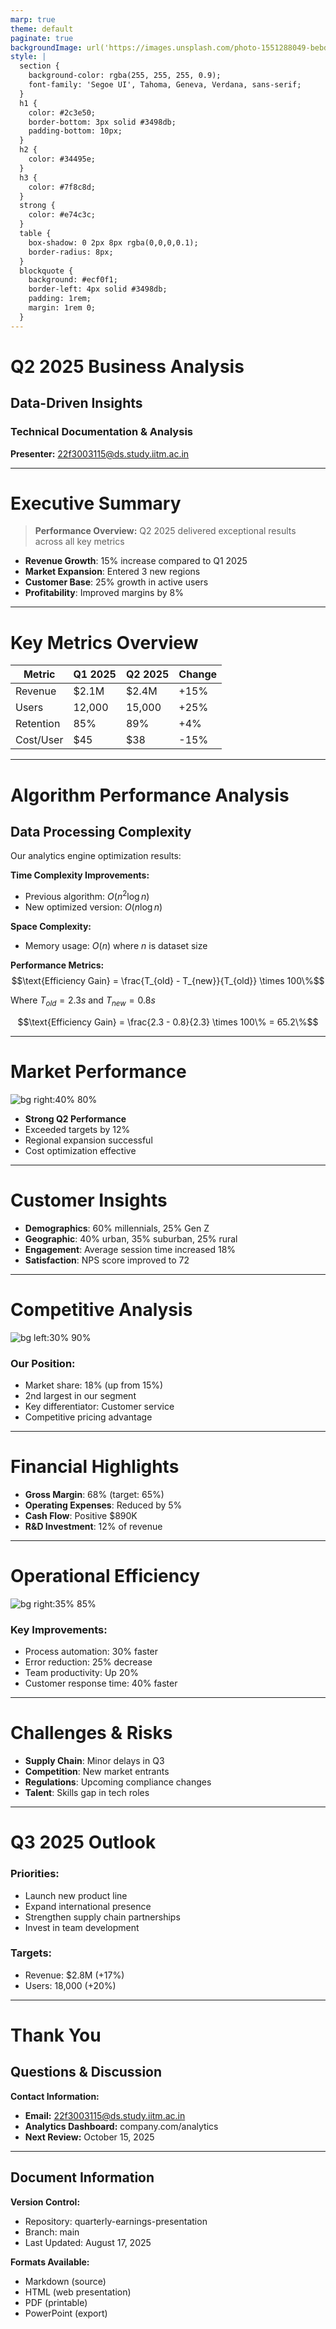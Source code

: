 ```yaml
---
marp: true
theme: default
paginate: true
backgroundImage: url('https://images.unsplash.com/photo-1551288049-bebda4e38f71?ixlib=rb-4.0.3&auto=format&fit=crop&w=1950&q=80')
style: |
  section {
    background-color: rgba(255, 255, 255, 0.9);
    font-family: 'Segoe UI', Tahoma, Geneva, Verdana, sans-serif;
  }
  h1 {
    color: #2c3e50;
    border-bottom: 3px solid #3498db;
    padding-bottom: 10px;
  }
  h2 {
    color: #34495e;
  }
  h3 {
    color: #7f8c8d;
  }
  strong {
    color: #e74c3c;
  }
  table {
    box-shadow: 0 2px 8px rgba(0,0,0,0.1);
    border-radius: 8px;
  }
  blockquote {
    background: #ecf0f1;
    border-left: 4px solid #3498db;
    padding: 1rem;
    margin: 1rem 0;
  }
---
```


<!-- _backgroundImage: url('https://images.unsplash.com/photo-1557804506-669a67965ba0?ixlib=rb-4.0.3&auto=format&fit=crop&w=1974&q=80') -->
<!-- _color: white -->
<!-- _class: lead -->

# Q2 2025 Business Analysis
## Data-Driven Insights

### Technical Documentation & Analysis
**Presenter:** 22f3003115@ds.study.iitm.ac.in

---

<!-- _backgroundImage: url('https://images.unsplash.com/photo-1460925895917-afdab827c52f?ixlib=rb-4.0.3&auto=format&fit=crop&w=2015&q=80') -->
<!-- _class: invert -->

# Executive Summary

> **Performance Overview:** Q2 2025 delivered exceptional results across all key metrics

- **Revenue Growth**: 15% increase compared to Q1 2025
- **Market Expansion**: Entered 3 new regions
- **Customer Base**: 25% growth in active users
- **Profitability**: Improved margins by 8%

---

# Key Metrics Overview

| Metric | Q1 2025 | Q2 2025 | Change |
|--------|---------|---------|--------|
| Revenue | $2.1M | $2.4M | +15% |
| Users | 12,000 | 15,000 | +25% |
| Retention | 85% | 89% | +4% |
| Cost/User | $45 | $38 | -15% |

---

# Algorithm Performance Analysis

## Data Processing Complexity

Our analytics engine optimization results:

**Time Complexity Improvements:**
- Previous algorithm: $O(n^2 \log n)$
- New optimized version: $O(n \log n)$

**Space Complexity:**
- Memory usage: $O(n)$ where $n$ is dataset size

**Performance Metrics:**
$$\text{Efficiency Gain} = \frac{T_{old} - T_{new}}{T_{old}} \times 100\%$$

Where $T_{old} = 2.3s$ and $T_{new} = 0.8s$

$$\text{Efficiency Gain} = \frac{2.3 - 0.8}{2.3} \times 100\% = 65.2\%$$

---

# Market Performance

![bg right:40% 80%](https://via.placeholder.com/400x300/4CAF50/FFFFFF?text=Revenue+Growth+Chart)

- **Strong Q2 Performance**
- Exceeded targets by 12%
- Regional expansion successful
- Cost optimization effective

---

# Customer Insights

- **Demographics**: 60% millennials, 25% Gen Z
- **Geographic**: 40% urban, 35% suburban, 25% rural  
- **Engagement**: Average session time increased 18%
- **Satisfaction**: NPS score improved to 72

---

# Competitive Analysis

![bg left:30% 90%](https://via.placeholder.com/300x200/2196F3/FFFFFF?text=Market+Share)

### Our Position:
- Market share: 18% (up from 15%)
- 2nd largest in our segment
- Key differentiator: Customer service
- Competitive pricing advantage

---

# Financial Highlights

- **Gross Margin**: 68% (target: 65%)
- **Operating Expenses**: Reduced by 5%
- **Cash Flow**: Positive $890K
- **R&D Investment**: 12% of revenue

---

# Operational Efficiency

![bg right:35% 85%](https://via.placeholder.com/350x250/FF9800/FFFFFF?text=Efficiency+Metrics)

### Key Improvements:
- Process automation: 30% faster
- Error reduction: 25% decrease  
- Team productivity: Up 20%
- Customer response time: 40% faster

---

# Challenges & Risks

- **Supply Chain**: Minor delays in Q3
- **Competition**: New market entrants
- **Regulations**: Upcoming compliance changes
- **Talent**: Skills gap in tech roles

---

# Q3 2025 Outlook

### Priorities:
- Launch new product line
- Expand international presence  
- Strengthen supply chain partnerships
- Invest in team development

### Targets:
- Revenue: $2.8M (+17%)
- Users: 18,000 (+20%)

---

<!-- _backgroundImage: url('https://images.unsplash.com/photo-1551288049-bebda4e38f71?ixlib=rb-4.0.3&auto=format&fit=crop&w=1950&q=80') -->
<!-- _class: lead -->

# Thank You
## Questions & Discussion

**Contact Information:**
- **Email:** 22f3003115@ds.study.iitm.ac.in
- **Analytics Dashboard:** company.com/analytics
- **Next Review:** October 15, 2025

---

<!-- _paginate: false -->
<!-- _class: invert -->

## Document Information

**Version Control:**
- Repository: quarterly-earnings-presentation
- Branch: main
- Last Updated: August 17, 2025

**Formats Available:**
- Markdown (source)
- HTML (web presentation)
- PDF (printable)
- PowerPoint (export)

